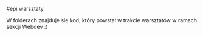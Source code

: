 #epi warsztaty

W folderach znajduje się kod, który powstał w trakcie warsztatów w ramach sekcji Webdev :)
